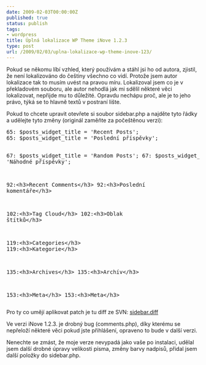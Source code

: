 ```yaml
---
date: 2009-02-03T00:00:00Z
published: true
status: publish
tags:
- wordpress
title: Úplná lokalizace WP Theme iNove 1.2.3
type: post
url: /2009/02/03/uplna-lokalizace-wp-theme-inove-123/
---
```


<p>Pokud se někomu líbí vzhled, který používám a stáhl jsi ho od autora, zjistil, že není lokalizováno do češtiny všechno co vidí. Protože jsem autor lokalizace tak to musím uvést na pravou míru. Lokalizoval jsem co je v překladovém souboru, ale autor nehodlá jak mi sdělil některé věci lokalizovat, nepřijde mu to důležité. Opravdu nechápu proč, ale je to jeho právo, týká se to hlavně textů v postraní lište.</p>  <p>Pokud to chcete upravit otevřete si soubor sidebar.php a najděte tyto řádky a udělejte tyto změny (originál zaměňte za počeštěnou verzi):</p>  <pre class="php">65: $posts_widget_title = 'Recent Posts';
65: $posts_widget_title = 'Poslední příspěvky';

67: $posts_widget_title = 'Random Posts';
67: $posts_widget_title = 'Náhodné příspěvky';

92:&lt;h3&gt;Recent Comments&lt;/h3&gt;
92:&lt;h3&gt;Poslední komentáře&lt;/h3&gt;

102:&lt;h3&gt;Tag Cloud&lt;/h3&gt;
102:&lt;h3&gt;Oblak štítků&lt;/h3&gt;

119:&lt;h3&gt;Categories&lt;/h3&gt;
119:&lt;h3&gt;Kategorie&lt;/h3&gt;

135:&lt;h3&gt;Archives&lt;/h3&gt;
135:&lt;h3&gt;Archív&lt;/h3&gt;

153:&lt;h3&gt;Meta&lt;/h3&gt;
153:&lt;h3&gt;Meta&lt;/h3&gt;</pre>

<p>Pro ty co umějí aplikovat patch je tu diff ze SVN: <a href="https://blog.prskavec.net/wp-content/uploads/2009/02/sidebar.diff">sidebar.diff</a></p>

<p>Ve verzi iNove 1.2.3. je drobný bug (comments.php), díky kterému se nepřeloží některé věci pokud jste přihlášení, opraveno to bude v další verzi.</p>

<p>Nenechte se zmást, že moje verze nevypadá jako vaše po instalaci, udělal jsem další drobné úpravy velikosti písma, změny barvy nadpisů, přidal jsem další položky do sidebar.php.</p>
